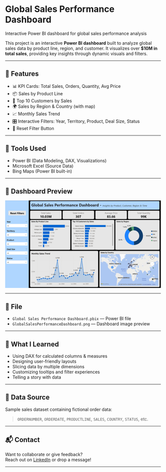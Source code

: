 # Global Sales Performance Dashboard
Interactive Power BI dashboard for global sales performance analysis

This project is an interactive **Power BI dashboard** built to analyze global sales data by product line, region, and customer. It visualizes over **$10M in total sales**, providing key insights through dynamic visuals and filters.

---

## 🚀 Features

- 📊 KPI Cards: Total Sales, Orders, Quantity, Avg Price
- 📦 Sales by Product Line
- 👥 Top 10 Customers by Sales
- 🌍 Sales by Region & Country (with map)
- 📈 Monthly Sales Trend
- 🎛️ Interactive Filters: Year, Territory, Product, Deal Size, Status
- 🔁 Reset Filter Button

---

## 🧰 Tools Used

- Power BI (Data Modeling, DAX, Visualizations)
- Microsoft Excel (Source Data)
- Bing Maps (Power BI built-in)

---

## 📸 Dashboard Preview

![Sales Dashboard Screenshot](GlobalSalesPerformanceDashboard.png)

---

## 📂 File

- `Global Sales Performance Dashboard.pbix` — Power BI file
- `GlobalSalesPerformanceDashboard.png` — Dashboard image preview

---

## 🧠 What I Learned

- Using DAX for calculated columns & measures
- Designing user-friendly layouts
- Slicing data by multiple dimensions
- Customizing tooltips and filter experiences
- Telling a story with data

---

## 🧾 Data Source

Sample sales dataset containing fictional order data:  
> `ORDERNUMBER`, `ORDERDATE`, `PRODUCTLINE`, `SALES`, `COUNTRY`, `STATUS`, etc.

---

## 📬 Contact

Want to collaborate or give feedback?  
Reach out on [LinkedIn](https://www.linkedin.com/in/satya-k-1492b7208/) or drop a message!

---
